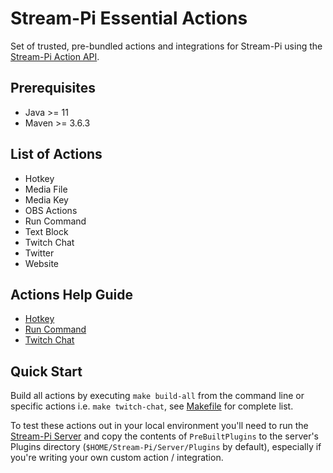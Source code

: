 # Stream-Pi Essential Actions

Set of trusted, pre-bundled actions and integrations for Stream-Pi using the [Stream-Pi Action API](https://github.com/stream-pi/actionapi).

## Prerequisites

- Java >= 11
- Maven >= 3.6.3

## List of Actions

- Hotkey
- Media File
- Media Key
- OBS Actions
- Run Command
- Text Block
- Twitch Chat
- Twitter
- Website

## Actions Help Guide

- [Hotkey](hotkeyaction/README.md)
- [Run Command](runcommandaction/README.md)
- [Twitch Chat](twitch/README.md)

## Quick Start

Build all actions by executing `make build-all` from the command line or specific actions i.e. `make twitch-chat`, see [Makefile](Makefile) for complete list.

To test these actions out in your local environment you'll need to run the [Stream-Pi Server](https://github.com/stream-pi/server) and copy the contents of `PreBuiltPlugins` to the server's
Plugins directory (`$HOME/Stream-Pi/Server/Plugins` by default), especially if you're writing your own custom action / integration.
